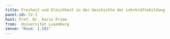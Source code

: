 ```yaml
---
title: Freiheit und Gleichheit in der Geschichte der Lehrkräftebildung
panel-id: IV.1
host: Prof. Dr. Karin Priem
from:  Universität Luxemburg
venue: "Raum: 1.501"
---
```

